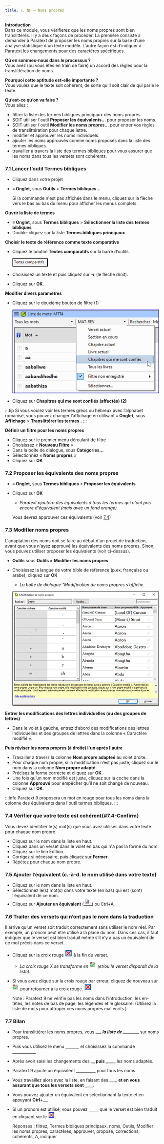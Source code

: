 ```yaml
---
title: 7. NP – Noms propres
---
```

**Introduction**  
Dans ce module, vous vérifierez que les noms propres sont bien translittérés. Il y a deux façons de procéder. La première consiste à demander à Paratext de proposer les noms propres sur la base d'une analyse statistique d'un texte modèle. L'autre façon est d'indiquer à Paratext les changements pour des caractères spécifiques.

**Où en sommes-nous dans le processus ?**  
Vous avez (ou vous êtes en train de faire) un accord des règles pour la translittération de noms.

**Pourquoi cette aptitude est-elle importante ?**  
Vous voulez que le texte soit cohérent, de sorte qu'il soit clair de qui parle le texte.

**Qu’est-ce qu’on va faire ?**  
Vous allez :  
-   filtrer la liste des termes bibliques principaux des noms propres.
-   SOIT utiliser l'outil **Proposer les équivalents...** pour proposer les noms.
-   SOIT utiliser l'outil **Modifier les noms propres...** pour entrer vos règles de translittération pour chaque lettre.
-   modifier et approuver les noms individuels.
-   ajouter les noms approuvés comme noms proposés dans la liste des termes bibliques.
-   travailler à travers la liste des termes bibliques pour vous assurer que les noms dans tous les versets sont cohérents.

### 7.1 Lancer l’outil Termes bibliques

-   Cliquez dans votre projet
-   **≡ Onglet**, sous **Outils** \> **Termes bibliques...**

    Si la commande n'est pas affichée dans le menu, cliquez sur la flèche vers le bas au bas du menu pour afficher les menus complets.

**Ouvrir la liste de termes**  
-   **≡ Onglet**, sous **Termes bibliques** \> **Sélectionner la liste des termes bibliques**
-   Double-cliquez sur la liste **Termes bibliques principaux**

**Choisir le texte de référence comme texte comparative**  
-   Cliquez le bouton **Textes comparatifs** sur la barre d’outils.

    ![](../media/503598a7eb2e1cf60962a7dc2f00eebb.png)

-   Choisissez un texte et puis cliquez sur **→** (le flèche droit).
-   Cliquez sur **OK**.

**Modifier divers paramètres**  
-   Cliquez sur le deuxième bouton de filtre (1)

    ![](../media/1e68dfd166f026a4c3824211a07f7d1a.png)

-   Cliquez sur **Chapitres qui me sont confiés (affectés) (2)**

:::tip
Si vous voulez voir les termes grecs ou hébreux avec l’alphabet romanisé, vous pouvez changer l’affichage en utilisant **≡ Onglet**, sous **Affichage** \> **Translittérer les termes.**.
:::

**Définir un filtre pour les noms propres**  
-   Cliquez sur le premier menu déroulant de filtre
-   Choisissez « **Nouveau Filtre** »
-   Dans la boîte de dialogue, sous **Catégories…**
-   Sélectionnez « **Noms propres** »
-   Cliquez sur **OK**

### 7.2 Proposer les équivalents des noms propres

-   **≡ Onglet**, sous **Termes bibliques** \> **Proposer les équivalents**
-   Cliquez sur **OK**  
    -    *Paratext ajoutera des équivalents à tous les termes qui n'ont pas encore d'équivalent (mais avec un fond orange)*

    Vous devrez approuver ces équivalents (voir  [7.4](#7.4-Confirm))

### 7.3 Modifier noms propres

L'adaptation des noms doit se faire au début d'un projet de traduction, avant que vous n'ayez approuvé les équivalents des noms propres. Sinon, vous pouvez utiliser proposer les équivalents (voir ci-dessus).

-   **Outils** sous **Outils \> Modifier les noms propres**
-   Choisissez la langue de votre bible de référence (p.ex. française ou arabe), cliquez sur **OK**

    -    *La boîte de dialogue "Modification de noms propres s’affiche.*

    ![](../media/a55ecde98d132655dba675d359ecb37f.png)

**Entrer les modifications des lettres individuelles (ou des groupes de lettres)**

-   Dans le volet à gauche, entrez d’abord des modifications des lettres individuelles et des groupes de lettres dans la colonne « Caractère modifié ».

**Puis réviser les noms propres (à droite) l'un après l'autre**

-   Travailler à travers la colonne **Nom propre adapteé** au volet droite.
-   Pour chaque nom propre, si la modification n’est pas juste, cliquez sur le nom dans la colonne **Nom propre adapté**.
-   Précisez la forme correcte et cliquez sur **OK**
-   Une fois qu’un nom modifié est juste, cliquez sur la coche dans la colonne **Approuvé** pour empêcher qu’il ne soit changé de nouveau.
-   Cliquez sur **OK**.

:::info
Paratext 9 proposera un mot en rouge pour tous les noms dans la colonne des équivalents dans l'outil termes bibliques.
:::

### 7.4 Vérifier que votre texte est cohérent{#7.4-Confirm}

Vous devez identifier le(s) mot(s) que vous avez utilisés dans votre texte pour chaque nom propre.

-   Cliquez sur le nom dans la liste en haut.
-   Cliquez dans un verset dans le volet en bas qui n'a pas la forme du nom.
-   Cliquez sur le lien Édition
-   Corrigez si nécessaire, puis cliquez sur **Fermer**.
-   Répétez pour chaque nom propre.

### 7.5 Ajouter l’équivalent (c.-à-d. le nom utilisé dans votre texte)

-   Cliquez sur le nom dans la liste en haut.
-   Sélectionnez le(s) mot(s) dans votre texte (en bas) qui est (sont) l’équivalent de ce nom.
-   Cliquez sur **Ajouter un équivalent** (![](../media/2faf8ce188eeffa75ac3f60a1b7781ad.png)) ou Ctrl+A

### 7.6 Traiter des versets qui n’ont pas le nom dans la traduction

Il arrive qu’un verset soit traduit correctement sans utiliser le nom réel. Par exemple, un pronom peut être utilisé à la place du nom. Dans ces cas, il faut indiquer que le verset est bien traduit même s’il n’y a pas un équivalent de ce mot précis dans ce verset.

-   Cliquez sur la croix rouge ![](../media/6c79f90caa8ff0a4c9d63289cc7cc196.png) à la fin du verset.

    -    *La croix rouge X se transforme en* ![](../media/ce5f07b063a9411f9302f81936ee60bb.png) *(et/ou le verset disparaît de la liste).*

-   Si vous avez cliqué sur la croix rouge par erreur, cliquez de nouveau sur ![](../media/ce5f07b063a9411f9302f81936ee60bb.png) pour retourner à la croix rouge. ![](../media/6c79f90caa8ff0a4c9d63289cc7cc196.png)

    Note : Paratext 9 ne vérifie pas les noms dans l’introduction, les en-têtes, les notes de bas de page, les légendes et le glossaire. (Utilisez la liste de mots pour attraper ces noms propres mal écrits.)

### 7.7 Bilan

-   Pour translittérer les noms propres, vous \__\_**\_ la liste de \_**\_______\_ sur noms propres.
-   Puis vous utilisez le menu \______\_ et choisissez la commande \___________\_ .
-   Après avoir saisi les changements des \_**\_ puis \_**\___\_ les noms adaptés.
-   Paratext 9 ajoute un équivalent \_________\_ pour tous les noms.
-   Vous travaillez alors avec la liste, en faisant des \__\_**\_ et en vous assurant que tous les versets sont \_**\___.
-   Vous pouvez ajouter un équivalent en sélectionnant la texte et en appuyant **Ctrl**+__.
-   Si un pronom est utilisé, vous pouvez \____\_ que le verset est bien traduit en cliquant sur le ![](../media/d2b0c7085089d46864b055b505a45c4c.png).

    Réponses : filtrez, Termes bibliques principaux, noms, Outils, Modifier les noms propres, caractères, approuver, proposé, corrections, cohérents, A, indiquer
